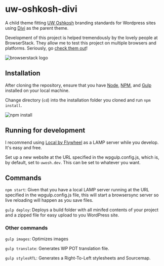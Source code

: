 # uw-oshkosh-divi

A child theme fitting [UW Oshkosh](http://uwosh.edu) branding standards for Wordpress sites using [Divi](https://www.elegantthemes.com/gallery/divi/) as the parent theme.

Development of this project is helped tremendously by the lovely people at BrowserStack. They allow me to test this project on multiple browsers and platforms. Seriously, go [check them out](https://www.browserstack.com/)!

![browserstack logo](https://p14.zdusercontent.com/attachment/1015988/tzIpYKGxdVA5yL9oqpZJXkvje?token=eyJhbGciOiJkaXIiLCJlbmMiOiJBMTI4Q0JDLUhTMjU2In0..mrpCPPkyDSRDqkCHM20tJA.jQ7rsbvp99OXWBx_OCYvqo6W5bfF4LYP0KH8m5ad-R8QMY40-8yjf8cgsCeCvLQIcRe8t0Apox5hw4vbiRaRUQcOIJee_yCHNkDphxV7-bNJlfyesANLhR54PcTmATw52gj9WxOSrbMm0DUhJLoksbwX9ecWMJnuFPYZt53woemaJwNx-Fbqga50TXIwQbB3wIGmKlI6H-VmF2UDEJnfhyX5oUGUuS8MUotloZ74J0X531ZmypLll-PoOuOrg2g3U_cDwcOrD9Su1pNFt2lOUvzyBzs8XgXWV01nP2RJwPc.b2VeNUJfeDWWmLGmq3hFag)

## Installation

After cloning the repository, ensure that you have [Node](https://nodejs.org/en/download/), [NPM](https://docs.npmjs.com/downloading-and-installing-node-js-and-npm), and [Gulp](https://gulpjs.com/docs/en/getting-started/quick-start) installed on your local machine.

Change directory (`cd`) into the installation folder you cloned and run `npm install`.

![npm install](https://i.imgur.com/wipnhhO.png)

## Running for development

I recommend using [Local by Flywheel](https://local.getflywheel.com/) as a LAMP server while you develop. It's easy and free.

Set up a new website at the URL specified in the wpgulp.config.js, which is, by default, set to `uwosh.dev`. This can be set to whatever you want.

## Commands

`npm start`: Given that you have a local LAMP server running at the URL specified in the wpgulp.config.js file, this will start a browsersync server so live reloading will happen as you save files.

`gulp deploy`: Deploys a build folder with all minifed contents of your project and a zipped file for easy upload to you WordPress site.

### Other commands

`gulp images`: Optimizes images

`gulp translate`: Generates WP POT translation file.

`gulp stylesRTL`: Generates a Right-To-Left stylesheets and Sourcemap.
